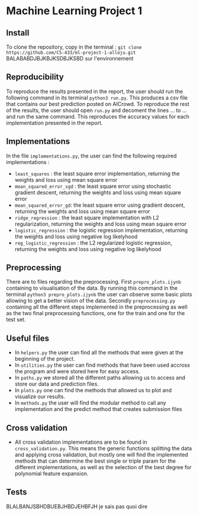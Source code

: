 # Machine Learning Project 1 

## Install

To clone the repository, copy in the terminal : `git clone https://github.com/CS-433/ml-project-1-alloju.git`
BALABABDJBJKBJKSDBJKSBD sur l'environnement

## Reproducibility 

To reproduce the results presented in the report, the user should run the following command in its terminal `python3 run.py`. This produces a csv file that contains our best prediction posted on AICrowd. 
To reproduce the rest of the results, the user should open `run.py` and decoment the lines ... to ... and run the same command. This reproduces the accuracy values for each implementation presented in the report.

## Implementations

In the file `implementations.py`, the user can find the following required implementations :
- `least_squares` : the least square error implementation, returning the weights and loss using mean square error
- `mean_squared_error_sgd` : the least square error using stochastic gradient descent, returning the weights and loss using mean square error
- `mean_squared_error_gd`: the least square error using gradient descent, returning the weights and loss using mean square error
- `ridge_regression` : the least square implementation with L2 regularization, returning the weights and loss using mean square error
- `logistic_regression` : the logistic regression implementation, returning the weights and loss using negative log likelyhood
- `reg_logistic_regression` : the L2 regularized logistic regression, returning the weights and loss using negative log likelyhood

## Preprocessing

There are to files regarding the preprocessing. 
First `prepro_plots.ijynb` containing to visualisation of the data. By running this command in the terminal `python3 prepro_plots.ijynb` the user can observe some basic plots allowing to get a better vision of the data.
Secondly `preprocessing.py` containing all the different steps implemented in the preprocessing as well as the two final preprocessing functions, one for the train and one for the test set.

## Useful files 

- In `helpers.py` the user can find all the methods that were given at the beginning of the project. 
- In `utilities.py` the user can find methods that have been used accross the program and were stored here for easy access.
- In `paths.py` we stored all the different paths allowing us to access and store our data and prediction files.
- In `plots.py` one can find the methods that allowed us to plot and visualize our results.
- In `methods.py` the user will find the modular method to call any implementation and the predict method that creates submission files

## Cross validation

- All cross validation implementations are to be found in `cross_validation.py`. This means the generic functions splitting the data and applying cross validation, but mostly one will find the implemented methods that can determine the best single or triple param for the different implementations, as well as the selection of the best degree for polynomial feature expansion. 

## Tests 

BLALBANJSBHDBUEBJHBDJEHBFJH je sais pas quoi dire

